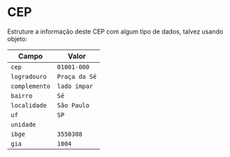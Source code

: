 # CEP

Estruture a informação deste CEP com algum tipo de dados, talvez usando objeto:

| Campo         | Valor         |
| ------------- | ------------- |
| `cep`         | `01001-000`   |
| `logradouro`  | `Praça da Sé` |
| `complemento` | `lado ímpar`  |
| `bairro`      | `Sé`          |
| `localidade`  | `São Paulo`   |
| `uf`          | `SP`          |
| `unidade`     |               |
| `ibge`        | `3550308`     |
| `gia`         | `1004`        |

